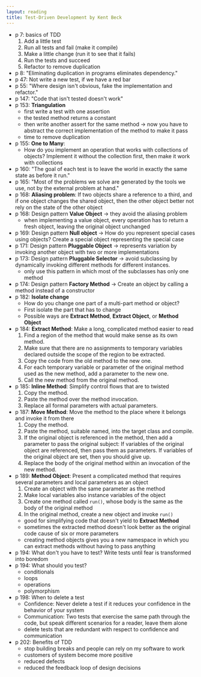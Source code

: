 ```yaml
---
layout: reading
title: Test-Driven Development by Kent Beck
---
```


- p 7: basics of TDD
  1. Add a little test
  2. Run all tests and fail (make it compile)
  3. Make a little change (run it to see that it fails)
  4. Run the tests and succeed
  5. Refactor to remove duplication
- p 8: "Eliminating duplication in programs eliminates dependency."
- p 47: Not write a new test, if we have a red bar
- p 55: "Where design isn't obvious, fake the implementation and refactor."
- p 147: "Code that isn't tested doesn't work"
- p 153: **Triangulation**
  - first write a test with one assertion
  - the tested method returns a constant
  - then write another assert for the same method -> now you have to abstract the correct implementation of the method
    to make it pass
  - time to remove duplication
- p 155: **One to Many**:
  - How do you implement an operation that works with collections of objects? Implement it without the collection first,
    then make it work with collections
- p 160: "The goal of each test is to leave the world in exactly the same state as before it run."
- p 165: "Most of the problems we solve are generated by the tools we use, not by the external problem at hand."
- p 168: **Aliasing problem**: If two objects share a reference to a third, and if one object changes the shared
  object, then the other object better not rely on the state of the other object
- p 168: Design pattern **Value Object** -> they avoid the aliasing problem
  - when implementing a value object, every operation has to return a fresh object, leaving the original object
    unchanged
- p 169: Design pattern **Null object** -> How do you represent special cases using objects? Create a special object
  representing the special case
- p 171: Design pattern **Pluggable Object** -> represents variation by invoking another object with two or more
  implementations
- p 173: Design pattern **Pluggable Selector** -> avoid subclassing by dynamically invoking different methods for
  different instances.
  - only use this pattern in which most of the subclasses has only one method
- p 174: Design pattern **Factory Method** -> Create an object by calling a method instead of a constructor
- p 182: **Isolate change**
  - How do you change one part of a multi-part method or object?
  - First isolate the part that has to change
  - Possible ways are **Extract Method**, **Extract Object**, or **Method Object**
- p 184: **Extract Method**: Make a long, complicated method easier to read
  1. Find a region of the method that would make sense as its own method.
  2. Make sure that there are no assignments to temporary variables declared outside the scope of the region to be
     extracted.
  3. Copy the code from the old method to the new one.
  4. For each temporary variable or parameter of the original method used as the new method, add a parameter to the new
     one.
  5. Call the new method from the original method.
- p 185: **Inline Method**: Simplify control flows that are to twisted
  1. Copy the method.
  2. Paste the method over the method invocation.
  3. Replace all formal parameters with actual parameters.
- p 187: **Move Method**: Move the method to the place where it belongs and invoke it from there
  1. Copy the method.
  2. Paste the method, suitable named, into the target class and compile.
  3. If the original object is referenced in the method, then add a parameter to pass the original subject: If variables
     of the original object are referenced, then pass them as parameters. If variables of the original object are set,
     then you should give up.
  4. Replace the body of the original method within an invocation of the new method.
- p 189: **Method Object**: Present a complicated method that requires several parameters and local parameters as an
  object
  1. Create an object with the same parameter as the method
  2. Make local variables also instance variables of the object
  3. Create one method called `run()`, whose body is the same as the body of the original method
  4. In the original method, create a new object and invoke `run()`
  - good for simplifying code that doesn't yield to **Extract Method**
  - sometimes the extracted method doesn't look better as the original code cause of six or more parameters
  - creating method objects gives you a new namespace in which you can extract methods without having to pass anything
- p 194: What don't you have to test? Write tests until fear is transformed into boredom
- p 194: What should you test?
  - conditionals
  - loops
  - operations
  - polymorphism
- p 198: When to delete a test
  - Confidence: Never delete a test if it reduces your confidence in the behavior of your system
  - Communication: Two tests that exercise the same path through the code, but speak different scenarios for a
    reader, leave them alone
  - delete tests that are redundant with respect to confidence and communication
- p 202: Benefits of TDD
  - stop building breaks and people can rely on my software to work
  - customers of system become more positive
  - reduced defects
  - reduced the feedback loop of design decisions

